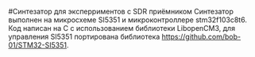 #Синтезатор для эксперриментов с SDR приёмником
Синтезатор выполнен на микросхеме SI5351 и микроконтроллере
stm32f103c8t6.
Код написан на C с использованием библиотеки LibopenCM3, 
для управления SI5351 портирована библиотека
https://github.com/bob-01/STM32-SI5351.
